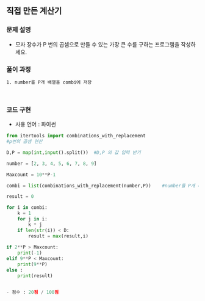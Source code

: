 ## 직접 만든 계산기

### 문제 설명

- 모자 장수가 P 번의 곱셈으로 만들 수 있는 가장 큰 수를 구하는 프로그램을 작성하세요.

### 풀이 과정

```txt
1. number를 P개 배열을 combi에 저장




```

### 코드 구현
- 사용 언어 : 파이썬

```python
from itertools import combinations_with_replacement 
#p번의 곱셈 연산

D,P = map(int,input().split())  #D,P 의 값 입력 받기

number = [2, 3, 4, 5, 6, 7, 8, 9]

Maxcount = 10**P-1

combi = list(combinations_with_replacement(number,P))    #number를 P개 배열을 combi에 저장)

result = 0

for i in combi:
    k = 1
    for j in i:
        k * j
    if len(str(i)) < D:
        result = max(result,i)
        
if 2**P > Maxcount:
    print(-1)
elif 9**P < Maxcount:
    print(9**P)
else :
    print(result)


- 점수 : 20점 / 100점
